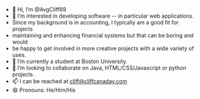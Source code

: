 - 👋 Hi, I’m @AvgCliff89
- 👀 I’m interested in developing software -- in particular web applications.
-   Since my background is in accounting, I typically am a good fit for projects
-   maintaining and enhancing financial systems but that can be boring and would
-   be happy to get involved in more creative projects with a wide variety of uses.
- 🌱 I’m currently a student at Boston University.
- 💞️ I’m looking to collaborate on Java, HTML/CSS/Javascript or python projects.
- 📫 I can be reached at cliff@cliffcanaday.com 
- 😄 Pronouns: He/Him/His


<!---
AvgCliff89/AvgCliff89 is a ✨ special ✨ repository because its `README.md` (this file) appears on your GitHub profile.
You can click the Preview link to take a look at your changes.
--->
